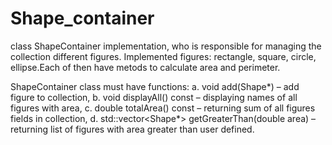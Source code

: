# Shape_container

class ShapeContainer implementation, who is responsible for managing the collection
different figures. 
Implemented figures: rectangle, square, circle, ellipse.Each of then have metods to calculate area and perimeter.

ShapeContainer class must have functions:
a. void add(Shape*) – add figure to collection,
b. void displayAll() const – displaying names of all figures with area,
c. double totalArea() const – returning sum of all figures fields in collection,
d. std::vector<Shape*> getGreaterThan(double area) – returning list of figures with area greater than user defined.
